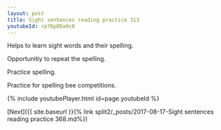 ```yaml
---
layout: post
title: Sight sentences reading practice 313
youtubeId: rp76p8Da9c0
---
```

 
 
Helps to learn sight words and their spelling.

Opportunitiy to repeat the spelling. 

Practice spelling. 
 
Practice for spelling bee competitions. 
 
{% include youtubePlayer.html id=page.youtubeId %}
 
 

[Next]({{ site.baseurl }}{% link  split2/_posts/2017-08-17-Sight sentences reading practice 368.md%})
 
